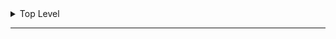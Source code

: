 
<details><summary>Top Level</summary>

* <details><summary>Sub Level 1</summary>
	
  * <details><summary>Sub Level 2</summary>
	
    * List Item 1
    * List Item 2
	
  </details>
  
</details>

</details>
						
---
